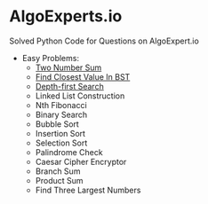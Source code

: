 # AlgoExperts.io
Solved Python Code for Questions on AlgoExpert.io
- Easy Problems:
  - [Two Number Sum](Easy/TwoNumberSum.py)
  - [Find Closest Value In BST](Easy/FindClosestValueInBST.py)
  - [Depth-first Search](Easy/DepthFirstSearch.py)
  - Linked List Construction
  - Nth Fibonacci
  - Binary Search
  - Bubble Sort
  - Insertion Sort
  - Selection Sort
  - Palindrome Check
  - Caesar Cipher Encryptor
  - Branch Sum
  - Product Sum
  - Find Three Largest Numbers